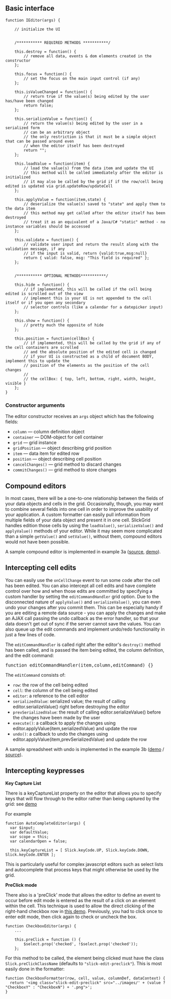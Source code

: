 ## Basic interface

    function IEditor(args) {

        // initialize the UI


        /*********** REQUIRED METHODS ***********/

        this.destroy = function() {
            // remove all data, events & dom elements created in the constructor
        };

        this.focus = function() {
            // set the focus on the main input control (if any)
        };

        this.isValueChanged = function() {
            // return true if the value(s) being edited by the user has/have been changed
            return false;
        };

        this.serializeValue = function() {
            // return the value(s) being edited by the user in a serialized form
            // can be an arbitrary object
            // the only restriction is that it must be a simple object that can be passed around even
            // when the editor itself has been destroyed
            return "";
        };

        this.loadValue = function(item) {
            // load the value(s) from the data item and update the UI
            // this method will be called immediately after the editor is initialized
            // it may also be called by the grid if if the row/cell being edited is updated via grid.updateRow/updateCell
        };

        this.applyValue = function(item,state) {
            // deserialize the value(s) saved to "state" and apply them to the data item
            // this method may get called after the editor itself has been destroyed
            // treat it as an equivalent of a Java/C# "static" method - no instance variables should be accessed
        };

        this.validate = function() {
            // validate user input and return the result along with the validation message, if any
            // if the input is valid, return {valid:true,msg:null}
            return { valid: false, msg: "This field is required" };        
        };


        /*********** OPTIONAL METHODS***********/

        this.hide = function() {
            // if implemented, this will be called if the cell being edited is scrolled out of the view
            // implement this is your UI is not appended to the cell itself or if you open any secondary
            // selector controls (like a calendar for a datepicker input)
        };

        this.show = function() {
            // pretty much the opposite of hide
        };

        this.position = function(cellBox) {
            // if implemented, this will be called by the grid if any of the cell containers are scrolled
            // and the absolute position of the edited cell is changed
            // if your UI is constructed as a child of document BODY, implement this to update the
            // position of the elements as the position of the cell changes
            // 
            // the cellBox: { top, left, bottom, right, width, height, visible }
        };
    }


### Constructor arguments
The editor constructor receives an `args` object which has the following fields:
* `column` &mdash; column definition object
* `container` &mdash; DOM-object for cell container
* `grid` &mdash; grid instance
* `gridPosition` &mdash; object describing grid position 
* `item` &mdash; data item for edited row
* `position` &mdash; object describing cell position 
* `cancelChanges()` &mdash; grid method to discard changes
* `commitChanges()` &mdash; grid method to store changes

## Compound editors
In most cases, there will be a one-to-one relationship between the fields of your data objects and cells in the grid.
Occasionally, though, you may want to combine several fields into one cell in order to improve the usability of your application.  A custom formatter can easily pull information from multiple fields of your data object and present it in one cell.  SlickGrid handles edition those cells by using the `loadValue()`, `serializeValue()` and `applyValue()` methods of your editor.  While it may seem more complicated than a simple `getValue()` and `setValue()`, without them, compound editors would not have been possible.

A sample compound editor is implemented in example 3a ([source](http://github.com/6pac/SlickGrid/blob/master/examples/example3a-compound-editors.html), [demo](http://6pac.github.com/SlickGrid/examples/example3a-compound-editors.html)).

## Intercepting cell edits
You can easily use the `onCellChange` event to run some code after the cell has been edited.  You can also intercept all cell edits and have complete control over how and when those edits are committed by specifying a custom handler by setting the `editCommandHandler` grid option.  Due to the disconnected nature of `applyValue()` and `serializeValue()`, you can even undo your changes after you commit them.  This can be especially handy if you are editing a remote data source - you can apply the changes and make an AJAX call passing the undo callback as the error handler, so that your data doesn't get out of sync if the server cannot save the values.  You can also queue up the edit commands and implement undo/redo functionality in just a few lines of code.

The `editCommandHandler` is called right after the editor's `destroy()` method has been called, and is passed the item being edited, the column definition, and the edit command:
<pre>function editCommandHandler(item,column,editCommand) {}</pre>

The `editCommand` consists of:
* `row`:  the row of the cell being edited
* `cell`:  the column of the cell being edited
* `editor`:  a reference to the cell editor
* `serializedValue`:  serialized value; the result of calling editor.serializeValue() right before destroying the editor
* `prevSerializedValue`:  the result of calling editor.serializeValue() before the changes have been made by the user
* `execute()`:  a callback to apply the changes using editor.applyValue(item,serializedValue) and update the row
* `undo()`:  a callback to undo the changes using editor.applyValue(item,prevSerializedValue) and update the row

A sample spreadsheet with undo is implemented in the example 3b ([demo](http://6pac.github.com/SlickGrid/examples/example3b-editing-with-undo.html) / [source](http://github.com/6pac/SlickGrid/blob/master/examples/example3b-editing-with-undo.html)).

## Intercepting keypresses
**Key Capture List**

There is a keyCaptureList property on the editor that allows you to specify keys that will flow through to the editor rather than being captured by the grid: see [demo](http://6pac.github.io/SlickGrid/examples/example-autocomplete-editor.html)

For example

    function AutoCompleteEditor(args) {
      var $input;
      var defaultValue;
      var scope = this;
      var calendarOpen = false;
      
      this.keyCaptureList = [ Slick.keyCode.UP, Slick.keyCode.DOWN, Slick.keyCode.ENTER ];

This is particularly useful for complex javascript editors such as select lists and autocomplete that process keys that might otherwise be used by the grid.

**PreClick mode**

There also is a 'preClick' mode that allows the editor to define an event to occur before edit mode is entered as the result of a click on an element within the cell. This technique is used to allow the direct clicking of the right-hand checkbox row in [this demo](http://6pac.github.io/SlickGrid/examples/example4-model.html). 
Previously, you had to click once to enter edit mode, then click again to check or uncheck the box.

    function CheckboxEditor(args) {
        ...
    
        this.preClick = function () {
            $select.prop('checked', !$select.prop('checked'));
        };

For this method to be called, the element being clicked must have the class ```Slick.preClickClassName``` (defaults to ```"slick-edit-preclick"```). This is most easily done in the formatter:

    function CheckboxFormatter(row, cell, value, columnDef, dataContext) {
      return '<img class="slick-edit-preclick" src="../images/' + (value ? "CheckboxY" : "CheckboxN") + '.png">';
    }

